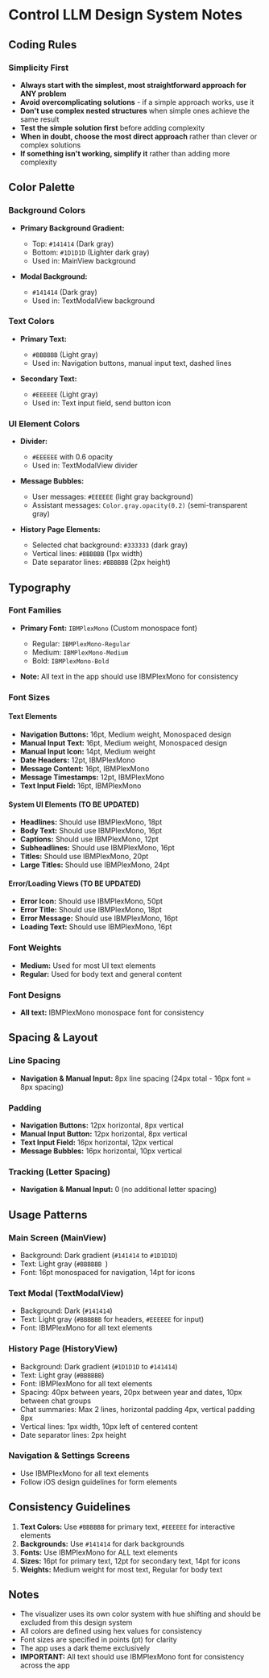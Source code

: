 # Control LLM Design System Notes

## Coding Rules

### Simplicity First
- **Always start with the simplest, most straightforward approach for ANY problem**
- **Avoid overcomplicating solutions** - if a simple approach works, use it
- **Don't use complex nested structures** when simple ones achieve the same result
- **Test the simple solution first** before adding complexity
- **When in doubt, choose the most direct approach** rather than clever or complex solutions
- **If something isn't working, simplify it** rather than adding more complexity

## Color Palette

### Background Colors
- **Primary Background Gradient:**
  - Top: `#141414` (Dark gray)
  - Bottom: `#1D1D1D` (Lighter dark gray)
  - Used in: MainView background

- **Modal Background:**
  - `#141414` (Dark gray)
  - Used in: TextModalView background

### Text Colors
- **Primary Text:**
  - `#BBBBBB` (Light gray)
  - Used in: Navigation buttons, manual input text, dashed lines

- **Secondary Text:**
  - `#EEEEEE` (Light gray)
  - Used in: Text input field, send button icon

### UI Element Colors
- **Divider:**
  - `#EEEEEE` with 0.6 opacity
  - Used in: TextModalView divider

- **Message Bubbles:**
  - User messages: `#EEEEEE` (light gray background)
  - Assistant messages: `Color.gray.opacity(0.2)` (semi-transparent gray)

- **History Page Elements:**
  - Selected chat background: `#333333` (dark gray)
  - Vertical lines: `#BBBBBB` (1px width)
  - Date separator lines: `#BBBBBB` (2px height)

## Typography

### Font Families
- **Primary Font:** `IBMPlexMono` (Custom monospace font)
  - Regular: `IBMPlexMono-Regular`
  - Medium: `IBMPlexMono-Medium` 
  - Bold: `IBMPlexMono-Bold`

- **Note:** All text in the app should use IBMPlexMono for consistency

### Font Sizes

#### Text Elements
- **Navigation Buttons:** 16pt, Medium weight, Monospaced design
- **Manual Input Text:** 16pt, Medium weight, Monospaced design
- **Manual Input Icon:** 14pt, Medium weight
- **Date Headers:** 12pt, IBMPlexMono
- **Message Content:** 16pt, IBMPlexMono
- **Message Timestamps:** 12pt, IBMPlexMono
- **Text Input Field:** 16pt, IBMPlexMono

#### System UI Elements (TO BE UPDATED)
- **Headlines:** Should use IBMPlexMono, 18pt
- **Body Text:** Should use IBMPlexMono, 16pt
- **Captions:** Should use IBMPlexMono, 12pt
- **Subheadlines:** Should use IBMPlexMono, 16pt
- **Titles:** Should use IBMPlexMono, 20pt
- **Large Titles:** Should use IBMPlexMono, 24pt

#### Error/Loading Views (TO BE UPDATED)
- **Error Icon:** Should use IBMPlexMono, 50pt
- **Error Title:** Should use IBMPlexMono, 18pt
- **Error Message:** Should use IBMPlexMono, 16pt
- **Loading Text:** Should use IBMPlexMono, 16pt

### Font Weights
- **Medium:** Used for most UI text elements
- **Regular:** Used for body text and general content

### Font Designs
- **All text:** IBMPlexMono monospace font for consistency

## Spacing & Layout

### Line Spacing
- **Navigation & Manual Input:** 8px line spacing (24px total - 16px font = 8px spacing)

### Padding
- **Navigation Buttons:** 12px horizontal, 8px vertical
- **Manual Input Button:** 12px horizontal, 8px vertical
- **Text Input Field:** 16px horizontal, 12px vertical
- **Message Bubbles:** 16px horizontal, 10px vertical

### Tracking (Letter Spacing)
- **Navigation & Manual Input:** 0 (no additional letter spacing)

## Usage Patterns

### Main Screen (MainView)
- Background: Dark gradient (`#141414` to `#1D1D1D`)
- Text: Light gray (`#BBBBBB
`)
- Font: 16pt monospaced for navigation, 14pt for icons

### Text Modal (TextModalView)
- Background: Dark (`#141414`)
- Text: Light gray (`#BBBBBB` for headers, `#EEEEEE` for input)
- Font: IBMPlexMono for all text elements

### History Page (HistoryView)
- Background: Dark gradient (`#1D1D1D` to `#141414`)
- Text: Light gray (`#BBBBBB`)
- Font: IBMPlexMono for all text elements
- Spacing: 40px between years, 20px between year and dates, 10px between chat groups
- Chat summaries: Max 2 lines, horizontal padding 4px, vertical padding 8px
- Vertical lines: 1px width, 10px left of centered content
- Date separator lines: 2px height

### Navigation & Settings Screens
- Use IBMPlexMono for all text elements
- Follow iOS design guidelines for form elements

## Consistency Guidelines

1. **Text Colors:** Use `#BBBBBB` for primary text, `#EEEEEE` for interactive elements
2. **Backgrounds:** Use `#141414` for dark backgrounds
3. **Fonts:** Use IBMPlexMono for ALL text elements
4. **Sizes:** 16pt for primary text, 12pt for secondary text, 14pt for icons
5. **Weights:** Medium weight for most text, Regular for body text

## Notes
- The visualizer uses its own color system with hue shifting and should be excluded from this design system
- All colors are defined using hex values for consistency
- Font sizes are specified in points (pt) for clarity
- The app uses a dark theme exclusively
- **IMPORTANT:** All text should use IBMPlexMono font for consistency across the app 
